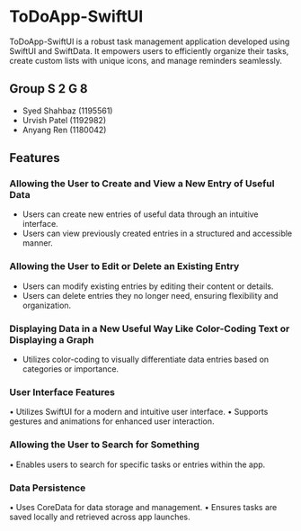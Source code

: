 # ToDoApp-SwiftUI

ToDoApp-SwiftUI is a robust task management application developed using SwiftUI and SwiftData. It empowers users to efficiently organize their tasks, create custom lists with unique icons, and manage reminders seamlessly.

## Group S 2 G 8
- Syed Shahbaz (1195561)
- Urvish Patel (1192982)
- Anyang Ren (1180042)

## Features

### Allowing the User to Create and View a New Entry of Useful Data
- Users can create new entries of useful data through an intuitive interface.
- Users can view previously created entries in a structured and accessible manner.

### Allowing the User to Edit or Delete an Existing Entry
- Users can modify existing entries by editing their content or details.
- Users can delete entries they no longer need, ensuring flexibility and organization.

### Displaying Data in a New Useful Way Like Color-Coding Text or Displaying a Graph
- Utilizes color-coding to visually differentiate data entries based on categories or importance.
### User Interface Features
•⁠  ⁠Utilizes SwiftUI for a modern and intuitive user interface.
•⁠  ⁠Supports gestures and animations for enhanced user interaction.
### Allowing the User to Search for Something
•⁠  ⁠Enables users to search for specific tasks or entries within the app.
### Data Persistence
•⁠  ⁠Uses CoreData for data storage and management.
•⁠  ⁠Ensures tasks are saved locally and retrieved across app launches.

